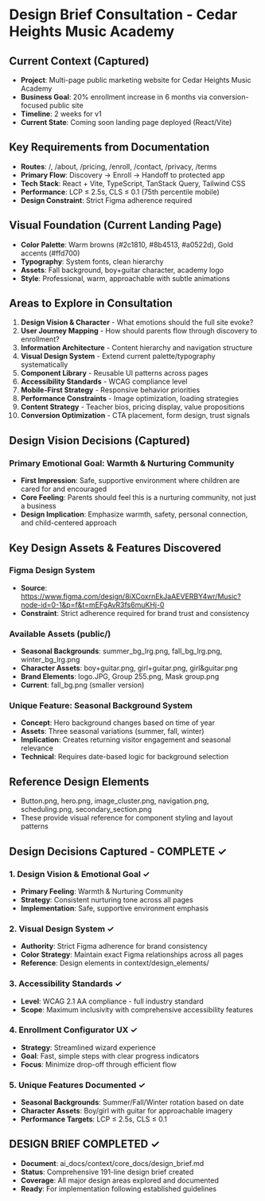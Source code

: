 # Design Brief Consultation - Cedar Heights Music Academy

## Current Context (Captured)
- **Project**: Multi-page public marketing website for Cedar Heights Music Academy
- **Business Goal**: 20% enrollment increase in 6 months via conversion-focused public site
- **Timeline**: 2 weeks for v1
- **Current State**: Coming soon landing page deployed (React/Vite)

## Key Requirements from Documentation
- **Routes**: /, /about, /pricing, /enroll, /contact, /privacy, /terms
- **Primary Flow**: Discovery → Enroll → Handoff to protected app
- **Tech Stack**: React + Vite, TypeScript, TanStack Query, Tailwind CSS
- **Performance**: LCP ≤ 2.5s, CLS ≤ 0.1 (75th percentile mobile)
- **Design Constraint**: Strict Figma adherence required

## Visual Foundation (Current Landing Page)
- **Color Palette**: Warm browns (#2c1810, #8b4513, #a0522d), Gold accents (#ffd700)
- **Typography**: System fonts, clean hierarchy
- **Assets**: Fall background, boy+guitar character, academy logo
- **Style**: Professional, warm, approachable with subtle animations

## Areas to Explore in Consultation
1. **Design Vision & Character** - What emotions should the full site evoke?
2. **User Journey Mapping** - How should parents flow through discovery to enrollment?
3. **Information Architecture** - Content hierarchy and navigation structure
4. **Visual Design System** - Extend current palette/typography systematically
5. **Component Library** - Reusable UI patterns across pages
6. **Accessibility Standards** - WCAG compliance level
7. **Mobile-First Strategy** - Responsive behavior priorities
8. **Performance Constraints** - Image optimization, loading strategies
9. **Content Strategy** - Teacher bios, pricing display, value propositions
10. **Conversion Optimization** - CTA placement, form design, trust signals

## Design Vision Decisions (Captured)
### Primary Emotional Goal: Warmth & Nurturing Community
- **First Impression**: Safe, supportive environment where children are cared for and encouraged
- **Core Feeling**: Parents should feel this is a nurturing community, not just a business
- **Design Implication**: Emphasize warmth, safety, personal connection, and child-centered approach

## Key Design Assets & Features Discovered
### Figma Design System
- **Source**: https://www.figma.com/design/8iXCoxrnEkJaAEVERBY4wr/Music?node-id=0-1&p=f&t=mEFgAvR3fs6muKHj-0
- **Constraint**: Strict adherence required for brand trust and consistency

### Available Assets (public/)
- **Seasonal Backgrounds**: summer_bg_lrg.png, fall_bg_lrg.png, winter_bg_lrg.png
- **Character Assets**: boy+guitar.png, girl+guitar.png, girl&guitar.png
- **Brand Elements**: logo.JPG, Group 255.png, Mask group.png
- **Current**: fall_bg.png (smaller version)

### Unique Feature: Seasonal Background System
- **Concept**: Hero background changes based on time of year
- **Assets**: Three seasonal variations (summer, fall, winter)
- **Implication**: Creates returning visitor engagement and seasonal relevance
- **Technical**: Requires date-based logic for background selection

## Reference Design Elements
- Button.png, hero.png, image_cluster.png, navigation.png, scheduling.png, secondary_section.png
- These provide visual reference for component styling and layout patterns

## Design Decisions Captured - COMPLETE ✓

### 1. Design Vision & Emotional Goal ✓
- **Primary Feeling**: Warmth & Nurturing Community
- **Strategy**: Consistent nurturing tone across all pages
- **Implementation**: Safe, supportive environment emphasis

### 2. Visual Design System ✓
- **Authority**: Strict Figma adherence for brand consistency
- **Color Strategy**: Maintain exact Figma relationships across all pages
- **Reference**: Design elements in context/design_elements/

### 3. Accessibility Standards ✓
- **Level**: WCAG 2.1 AA compliance - full industry standard
- **Scope**: Maximum inclusivity with comprehensive accessibility features

### 4. Enrollment Configurator UX ✓
- **Strategy**: Streamlined wizard experience
- **Goal**: Fast, simple steps with clear progress indicators
- **Focus**: Minimize drop-off through efficient flow

### 5. Unique Features Documented ✓
- **Seasonal Backgrounds**: Summer/Fall/Winter rotation based on date
- **Character Assets**: Boy/girl with guitar for approachable imagery
- **Performance Targets**: LCP ≤ 2.5s, CLS ≤ 0.1

## DESIGN BRIEF COMPLETED ✓
- **Document**: ai_docs/context/core_docs/design_brief.md
- **Status**: Comprehensive 191-line design brief created
- **Coverage**: All major design areas explored and documented
- **Ready**: For implementation following established guidelines